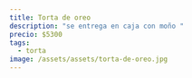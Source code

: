 ```yaml
---
title: Torta de oreo
description: "se entrega en caja con moño "
precio: $5300
tags:
  - torta
image: /assets/assets/torta-de-oreo.jpg
---
```

